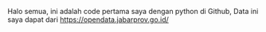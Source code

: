 Halo semua, ini adalah code pertama saya dengan python di Github, Data ini saya dapat dari https://opendata.jabarprov.go.id/ 
